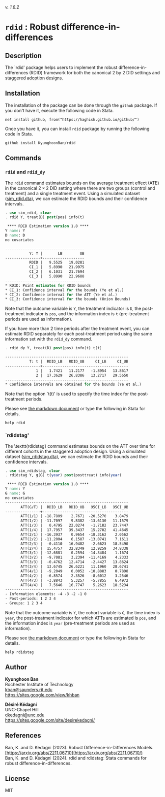 _v. 1.8.2_  

`rdid` : Robust difference-in-differences
=========================================

Description
-----------

The `rdid' package helps users to implement the robust difference-in-differences (RDID) framework for both the canonical 2 by 2 DID settings and staggered adoption designs.


Installation
------------

The installation of the package can be done through the `github` package. If you don't have it, execute the following code in Stata.
```
net install github, from("https://haghish.github.io/github/")
```

Once you have it, you can install `rdid` package by running the following code in Stata.
```
github install KyunghoonBan/rdid
```

Commands
--------

### `rdid` and `rdid_dy`

The `rdid` command estimates bounds on the average treatment effect (ATE) in the canonical $2 \times 2$ DID setting where there are two groups (control and treatment) and a single treatment event.
Using a simulated dataset ([sim_rdid.dta](sim_rdid.dta)), we can estimate the RDID bounds and their confidence intervals.
```Stata
. use sim_rdid, clear
. rdid Y, treat(D) post(pos) info(t)

 **** RDID Estimation version 1.8 **** 
Y name: Y
D name: D
no covariates

------------------------------------
           Y: Y |       LB        UB 
----------------+-------------------
           RDID |   9.5525   19.0281 
           CI_1 |   5.8990   21.9975 
           CI_2 |   6.1031   21.7694 
           CI_3 |   5.8990   22.9688 
------------------------------------
* RDID: Point estimates for RDID bounds
* CI_1: Confidence interval for the bounds (Ye et al.)
* CI_2: Confidence interval for the ATT (Ye et al.)
* CI_3: Confidence interval for the bounds (Union Bounds)

```
Note that the outcome variable is `Y`, the treatment indicator is `D`, the post-treatment indicator is `pos`, and the information index is `t` (pre-treatment periods are used as information).

If you have more than 2 time periods after the treatment event, you can estimate RDID separately for each post-treatment period using the same information set with the `rdid_dy` command.
```Stata
. rdid_dy Y, treat(D) post(pos) info(t) t(t)

--------------------------------------------------------
           T: t |  RDID_LB   RDID_UB     CI_LB     CI_UB 
----------------+---------------------------------------
              1 |   1.7421   11.2177   -1.8954   13.8617 
              2 |  17.3629   26.8386   13.2717   29.5650 
--------------------------------------------------------
* Confidence intervals are obtained for the bounds (Ye et al.)
```
Note that the option `t(t)' is used to specify the time index for the post-treatment periods.


Please see [the markdown document](rdid.md) or type the following in Stata for details.
```
help rdid
```


### `rdidstag'

The \texttt{rdidstag} command estimates bounds on the ATT over time for different cohorts in the staggered adoption design.
Using a simulated dataset ([sim_rdidstag.dta](sim_rdidstag.dta)), we can estimate the RDID bounds and their confidence intervals.
```Stata
. use sim_rdidstag, clear
. rdidstag Y, g(G) t(year) post(posttreat) info(year)

 **** RDID Estimation version 1.8 **** 
Y name: Y
G name: G
no covariates
--------------------------------------------------------
       ATT(G/T) |  RDID_LB   RDID_UB   95CI_LB   95CI_UB 
----------------+---------------------------------------
       ATT(1/1) | -18.7809    2.7671  -20.5270    3.8479 
       ATT(1/2) | -11.7097    9.8382  -13.6130   11.1579 
       ATT(1/3) |   0.4795   22.0274   -1.7182   23.7447 
       ATT(1/4) |  17.7957   39.3437   15.2702   41.4645 
       ATT(2/1) | -16.3937    0.9654  -18.3162    2.0562 
       ATT(2/2) | -11.2004    6.1587  -13.0741    7.1611 
       ATT(2/3) |  -0.4110   16.9482   -2.6623   18.5490 
       ATT(2/4) |  15.4757   32.8349   12.9259   34.8338 
       ATT(3/1) | -12.6881    0.2594  -14.3484    1.1674 
       ATT(3/2) |  -9.7081    3.2394  -11.4169    4.2333 
       ATT(3/3) |  -0.4762   12.4714   -2.4427   13.8624 
       ATT(3/4) |  13.6745   26.6221   11.1960   28.6741 
       ATT(4/1) |  -9.2049    0.0052  -10.8883    0.7898 
       ATT(4/2) |  -6.8574    2.3526   -8.6012    3.2546 
       ATT(4/3) |  -3.8843    5.3257   -5.7855    6.4972 
       ATT(4/4) |   7.5646   16.7747    5.2623   18.5234 
--------------------------------------------------------
- Information elements: -4 -3 -2 -1 0
- Post-periods: 1 2 3 4
- Groups: 1 2 3 4
```
Note that the outcome variable is `Y`, the cohort variable is `G`, the time index is `year`, the post-treatment indicator for which ATTs are estimated is `pos`, and the information index is `year` (pre-treatment periods are used as information).

Please see [the markdown document](rdidstag.md) or type the following in Stata for details.
```
help rdidstag
```


Author
------

**Kyunghoon Ban**  
Rochester Institute of Technology  
kban@saunders.rit.edu  
<https://sites.google.com/view/khban>  

**Désiré Kédagni**  
UNC-Chapel Hill  
dkedagni@unc.edu  
<https://sites.google.com/site/desirekedagni/>  


References
----------

Ban, K. and D. Kédagni (2023). Robust Difference-in-Differences Models. [https://arxiv.org/abs/2211.06710](https://arxiv.org/abs/2211.06710/)      
Ban, K. and D. Kédagni (2024). rdid and rdidstag: Stata commands for robust difference-in-differences.


License
-------

MIT
